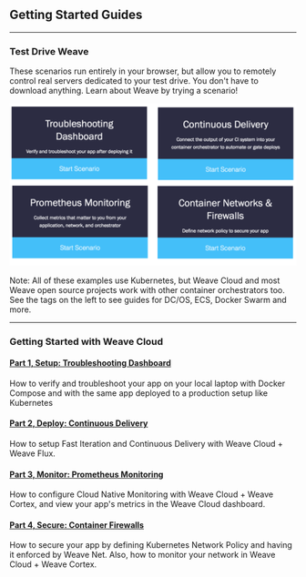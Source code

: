 <!--
This is content for the guides homepage.
It should be manually pasted in to the correct cells of
https://www.weave.works/wp-admin/admin.php?page=dd_layouts_edit&action=edit&layout_id=2129
-->

<h2>Getting Started Guides</h2>
<hr>

<!-- NEXT CELL -->

<h3>Test Drive Weave</h3>
<p>These scenarios run entirely in your browser, but allow you to remotely control real servers dedicated to your test drive. You don't have to download anything. Learn about Weave by trying a scenario!</p>

<img src="katas.png" />

<p>Note: All of these examples use Kubernetes, but Weave Cloud and most Weave open source projects work with other container orchestrators too. See the tags on the left to see guides for DC/OS, ECS, Docker Swarm and more.</p>

<!--
<section id="course-pathway" class="weave color-bar-layout">
  <section class="x row">
    <div class="panels col s12 center">
        <div class="panel weave  col s3">
          <div class="content">
            <h4>Troubleshooting Dashboard</h4>
            <p>Verify and troubleshoot your app after deploying it</p>
          </div>
            <a class="action start" href="https://www.weave.works/guides/test-drive-weave-scope-kubernetes/" title="Test Drive Weave Scope On Kubernetes" target="_parent">Start Scenario</a>
        </div>
        <div class="panel weave  col s3">
          <div class="content">
            <h4>Continuous Delivery</h4>
            <p class="">Connect the output of your CI system into your container orchestrator to automate or gate deploys</p>
          </div>
            <a class="action start" href="https://www.weave.works/guides/test-drive-weave-net/" title="Test Drive Weave Net" target="_parent">Start Scenario</a>
        </div>
        <div class="panel weave  col s3">
          <div class="content">
            <h4>Prometheus Monitoring</h4>
            <p>Collect metrics that matter to you from your application, network, and orchestrator</p>
          </div>
            <a class="action start" href="https://www.weave.works/guides/test-drive-weave-scope/" title="Test Drive Weave Scope" target="_parent">Start Scenario</a>
        </div>
        <div class="panel weave  col s3">
          <div class="content">
            <h4>Container Networks &amp; Firewalls</h4>
            <p>Define network policy to secure your app</p>
          </div>
            <a class="action start" href="https://www.weave.works/guides/test-drive-weave-demo/" title="Test Drive Weave Demo" target="_parent">Start Scenario</a>
        </div>
    </div>
  </section>
</section>

<div id="katacoda-terminal" data-katacoda-id="weave/dashboard" data-katacoda-color="32324B" data-katacoda-secondary="#4ec6fa" data-katacoda-background="#fff" data-katacoda-hideprogress="true" style="height:450px"></div>
-->


<!-- NEXT CELL -->

<hr>

<h3>Getting Started with Weave Cloud</h3>

<h4><a href="weave-cloud-microservices/trouble-shooting-dashboard.md">Part 1, Setup: Troubleshooting Dashboard</a></h4>
<p>How to verify and troubleshoot your app on your local laptop with Docker Compose and with the same app deployed to a production setup like Kubernetes</p>

<h4><a href="weave-cloud-microservices/continuous-delivery-flux.md">Part 2, Deploy: Continuous Delivery</a></h4>
<p>How to setup Fast Iteration and Continuous Delivery with Weave Cloud + Weave Flux.</p>

<h4><a href="weave-cloud-microservices/monitoring-microservices-weave-cortex.md">Part 3, Monitor: Prometheus Monitoring</a></h4>
<p>How to configure Cloud Native Monitoring with Weave Cloud + Weave Cortex, and view your app's metrics in the Weave Cloud dashboard.</p>

<h4><a href="weave-cloud-microservices/network-monitoring-security-and-policy.md">Part 4, Secure: Container Firewalls</a></h4>
<p>How to secure your app by defining Kubernetes Network Policy and having it enforced by Weave Net. Also, how to monitor your network in Weave Cloud + Weave Cortex.</p>
